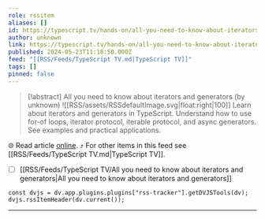 ```yaml
---
role: rssitem
aliases: []
id: https://typescript.tv/hands-on/all-you-need-to-know-about-iterators-and-generators/
author: unknown
link: https://typescript.tv/hands-on/all-you-need-to-know-about-iterators-and-generators/
published: 2024-05-23T11:18:50.000Z
feed: "[[RSS/Feeds/TypeScript TV.md|TypeScript TV]]"
tags: []
pinned: false
---
```


> [!abstract] All you need to know about iterators and generators (by unknown)
> ![[RSS/assets/RSSdefaultImage.svg|float:right|100]] Learn about iterators and generators in TypeScript. Understand how to use for-of loops, iterator protocol, iterable protocol, and async generators. See examples and practical applications.

🌐 Read article [online](https://typescript.tv/hands-on/all-you-need-to-know-about-iterators-and-generators/). ⤴ For other items in this feed see [[RSS/Feeds/TypeScript TV.md|TypeScript TV]].

- [ ] [[RSS/Feeds/TypeScript TV/All you need to know about iterators and generators|All you need to know about iterators and generators]]

~~~dataviewjs
const dvjs = dv.app.plugins.plugins["rss-tracker"].getDVJSTools(dv);
dvjs.rssItemHeader(dv.current());
~~~

- - -


